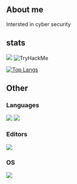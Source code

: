 ## About me
Intersted in cyber security



## stats
 
<img src="https://tryhackme-badges.s3.amazonaws.com/sicko666.png?3" >
<img src="https://tryhackme-badges.s3.amazonaws.com/sicko666.png" alt="TryHackMe">

[![Top Langs](https://github-readme-stats.vercel.app/api/top-langs/?username=woofyboss1&layout=compact&theme=material-palenight)](https://github.com/anuraghazra/github-readme-stats)
 
## Other

### Languages
![](https://img.shields.io/badge/Java-007396?labelColor=black&logo=Java)
![](https://img.shields.io/badge/Ruby-CC342D?labelColor=black&logo=Ruby)

### Editors
![](https://img.shields.io/badge/Intelij%20IDEA-000000?labelColor=black&logo=Intelij%20IDEA)

### OS
![](https://img.shields.io/badge/KaliLinux-557C94?labelColor=black&logo=IKali%20Linux)

